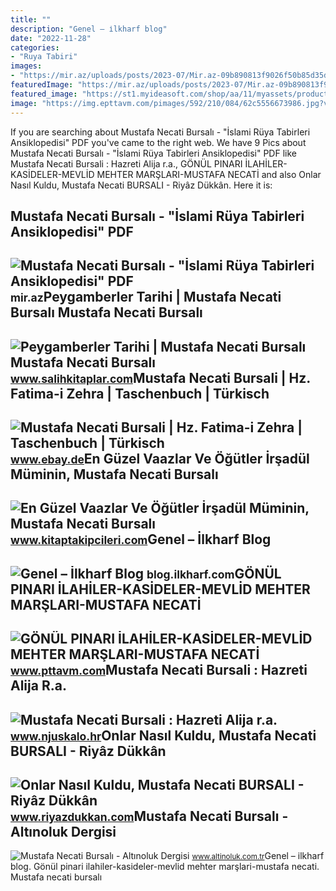 ```yaml
---
title: ""
description: "Genel – i̇lkharf blog"
date: "2022-11-28"
categories:
- "Ruya Tabiri"
images:
- "https://mir.az/uploads/posts/2023-07/Mir.az-09b890813f9026f50b85d35d48d9ebc1.webp"
featuredImage: "https://mir.az/uploads/posts/2023-07/Mir.az-09b890813f9026f50b85d35d48d9ebc1.webp"
featured_image: "https://st1.myideasoft.com/shop/aa/11/myassets/products/804/vaazlar-ve-ogutler-en-guzel-52-haftaya-vaaz-hutbe-mustafa-necati-bursali-ravza-yayinlari-irsadul-muminin-hutbeler-diyanet-kitap-siparis-elif-kitabevi-konya-kitaptakipcileri-vaazlar.jpg?revision=1568151659"
image: "https://img.epttavm.com/pimages/592/210/084/62c5556673986.jpg?v=201910111528"
---
```


If you are searching about Mustafa Necati Bursalı - "İslami Rüya Tabirleri Ansiklopedisi" PDF you've came to the right web. We have 9 Pics about Mustafa Necati Bursalı - "İslami Rüya Tabirleri Ansiklopedisi" PDF like Mustafa Necati Bursali : Hazreti Alija r.a., GÖNÜL PINARI İLAHİLER-KASİDELER-MEVLİD MEHTER MARŞLARI-MUSTAFA NECATİ and also Onlar Nasıl Kuldu, Mustafa Necati BURSALI - Riyâz Dükkân. Here it is:

Mustafa Necati Bursalı - "İslami Rüya Tabirleri Ansiklopedisi" PDF
------------------------------------------------------------------

 ![Mustafa Necati Bursalı - "İslami Rüya Tabirleri Ansiklopedisi" PDF](https://mir.az/uploads/posts/2023-07/Mir.az-09b890813f9026f50b85d35d48d9ebc1.webp) <small>mir.az</small>Peygamberler Tarihi | Mustafa Necati Bursalı Mustafa Necati Bursalı
-------------------------------------------------------------------

 ![Peygamberler Tarihi | Mustafa Necati Bursalı Mustafa Necati Bursalı](https://cdn2.dokuzsoft.com/u/salihkitaplar/img/c/p/e/peygamberler-tarihi-mustafa-necati-bursali54e7414c104493c87cba598cbbf36283.jpg) <small>www.salihkitaplar.com</small>Mustafa Necati Bursali | Hz. Fatima-i Zehra | Taschenbuch | Türkisch
--------------------------------------------------------------------

 ![Mustafa Necati Bursali | Hz. Fatima-i Zehra | Taschenbuch | Türkisch](https://i.ebayimg.com/images/g/Zn4AAOSw6DVkW1O1/s-l500.jpg) <small>www.ebay.de</small>En Güzel Vaazlar Ve Öğütler İrşadül Müminin, Mustafa Necati Bursalı
-------------------------------------------------------------------

 ![En Güzel Vaazlar Ve Öğütler İrşadül Müminin, Mustafa Necati Bursalı](https://st1.myideasoft.com/shop/aa/11/myassets/products/804/vaazlar-ve-ogutler-en-guzel-52-haftaya-vaaz-hutbe-mustafa-necati-bursali-ravza-yayinlari-irsadul-muminin-hutbeler-diyanet-kitap-siparis-elif-kitabevi-konya-kitaptakipcileri-vaazlar.jpg?revision=1568151659) <small>www.kitaptakipcileri.com</small>Genel – İlkharf Blog
--------------------

 ![Genel – İlkharf Blog](https://blog.ilkharf.com/wp-content/uploads/2022/09/mustafa-necati-bursali-kimdir-hatayi-kitaplari-nereli.jpg) <small>blog.ilkharf.com</small>GÖNÜL PINARI İLAHİLER-KASİDELER-MEVLİD MEHTER MARŞLARI-MUSTAFA NECATİ
---------------------------------------------------------------------

 ![GÖNÜL PINARI İLAHİLER-KASİDELER-MEVLİD MEHTER MARŞLARI-MUSTAFA NECATİ](https://img.epttavm.com/pimages/592/210/084/62c5556673986.jpg?v=201910111528) <small>www.pttavm.com</small>Mustafa Necati Bursali : Hazreti Alija R.a.
-------------------------------------------

 ![Mustafa Necati Bursali : Hazreti Alija r.a.](https://www.njuskalo.hr/image-w920x690/autobiografije-biografije/mustafa-necati-bursali-hazreti-alija-r-a-slika-172438575.jpg) <small>www.njuskalo.hr</small>Onlar Nasıl Kuldu, Mustafa Necati BURSALI - Riyâz Dükkân
--------------------------------------------------------

 ![Onlar Nasıl Kuldu, Mustafa Necati BURSALI - Riyâz Dükkân](https://www.riyazdukkan.com/Images/Urun/12062021220235.jpeg) <small>www.riyazdukkan.com</small>Mustafa Necati Bursalı - Altınoluk Dergisi
------------------------------------------

 ![Mustafa Necati Bursalı - Altınoluk Dergisi](https://www.altinoluk.com.tr/files/authors/mustafa-necati-bursali.jpg) <small>www.altinoluk.com.tr</small>Genel – i̇lkharf blog. Gönül pinari i̇lahi̇ler-kasi̇deler-mevli̇d mehter marşlari-mustafa necati̇. Mustafa necati bursalı
